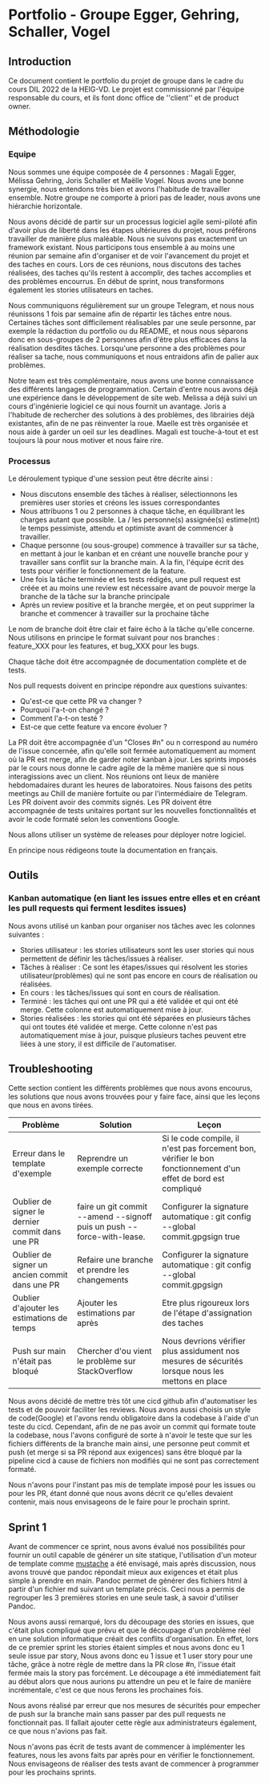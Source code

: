 # Portfolio - Groupe Egger, Gehring, Schaller, Vogel

## Introduction

Ce document contient le portfolio du projet de groupe dans le cadre du cours DIL 2022 de la HEIG-VD. Le projet est commissionné par l'équipe responsable du cours, et ils font donc office de ''client'' et de product owner.


## Méthodologie

### Equipe

Nous sommes une équipe composée de 4 personnes : Magali Egger, Mélissa Gehring, Joris Schaller et Maëlle Vogel. Nous avons une bonne synergie, nous entendons très bien et avons l'habitude de travailler ensemble. Notre groupe ne comporte à priori pas de leader, nous avons une hiérarchie horizontale.

Nous avons décidé de partir sur un processus logiciel agile semi-piloté afin d'avoir plus de liberté dans les étapes ultérieures du projet, nous préférons travailler de manière plus maléable.
Nous ne suivons pas exactement un framework existant. Nous participons tous ensemble à au moins une réunion par semaine afin d'organiser et de voir l'avancement du projet et des taches en cours. Lors de ces réunions, nous discutons des taches réalisées, des taches qu'ils restent à accomplir, des taches accomplies et des problèmes encourrus. En début de sprint, nous transformons également les stories utilisateurs en taches.

Nous communiquons régulièrement sur un groupe Telegram, et nous nous réunissons 1 fois par semaine afin de répartir les tâches entre nous. Certaines tâches sont difficilement réalisables par une seule personne, par exemple la rédaction du portfolio ou du README, et nous nous séparons donc en sous-groupes de 2 personnes afin d'être plus efficaces dans la réalisation desdites tâches.
Lorsqu'une personne a des problèmes pour réaliser sa tache, nous communiquons et nous entraidons afin de palier aux problèmes. 

Notre team est très complémentaire, nous avons une bonne connaissance des différents langages de programmation.
Certain d'entre nous avons déjà une expérience dans le développement de site web.
Melissa a déjà suivi un cours d'ingénierie logiciel ce qui nous fournit un avantage.
Joris a l'habitude de rechercher des solutions à des problèmes, des librairies déjà existantes, afin de ne pas réinventer la roue.
Maelle est très organisée et nous aide à garder un oeil sur les deadlines.
Magali est touche-à-tout et est toujours là pour nous motiver et nous faire rire.


### Processus

Le déroulement typique d'une session peut être décrite ainsi :

* Nous discutons ensemble des tâches à réaliser, sélectionnons les premières user stories et créons les issues correspondantes
* Nous attribuons 1 ou 2 personnes à chaque tâche, en équilibrant les charges autant que possible. La / les personne(s) assignée(s) estime(nt) le temps pessimiste, attendu et optimiste avant de commencer à travailler.
* Chaque personne (ou sous-groupe) commence à travailler sur sa tâche, en mettant à jour le kanban et en créant une nouvelle branche pour y travailler sans conflit sur la branche main. A la fin, l'équipe écrit des tests pour vérifier le fonctionnement de la feature.
* Une fois la tâche terminée et les tests rédigés, une pull request est créée et au moins une review est nécessaire avant de pouvoir merge la branche de la tâche sur la branche principale
* Après un review positive et la branche mergée, et on peut supprimer la branche et commencer à travailler sur la prochaine tâche


Le nom de branche doit être clair et faire écho à la tâche qu'elle concerne. Nous utilisons en principe le format suivant pour nos branches : feature_XXX pour les features, et bug_XXX pour les bugs.

Chaque tâche doit être accompagnée de documentation complète et de tests.

Nos pull requests doivent en principe répondre aux questions suivantes:

* Qu'est-ce que cette PR va changer ?
* Pourquoi l'a-t-on changé ?
* Comment l'a-t-on testé ?
* Est-ce que cette feature va encore évoluer ?

La PR doit être accompagnée d'un "Closes #n" ou n correspond au numéro de l'issue concernée, afin qu'elle soit fermée automatiquement au moment où la PR est merge, afin de garder noter kanban à jour.
Les sprints imposés par le cours nous donne le cadre agile de la même manière que si nous interagissions avec un client.
Nos réunions ont lieux de manière hebdomadaires durant les heures de laboratoires. Nous faisons des petits meetings au Chill de manière fortuite ou par l'intermédiaire de Telegram.
Les PR doivent avoir des commits signés.
Les PR doivent être accompagnée de tests unitaires portant sur les nouvelles fonctionnalités et avoir le code formaté selon les conventions Google.

Nous allons utiliser un système de releases pour déployer notre logiciel.

En principe nous rédigeons toute la documentation en français.

## Outils
### Kanban automatique (en liant les issues entre elles et en créant les pull requests qui ferment lesdites issues)
Nous avons utilisé un kanban pour organiser nos tâches avec les colonnes suivantes : 
 - Stories utilisateur : les stories utilisateurs sont les user stories qui nous permettent de définir les tâches/issues à réaliser.
 - Tâches à réaliser : Ce sont les étapes/issues qui résolvent les stories utilisateur(problèmes) qui ne sont pas encore en cours de réalisation ou réalisées. 
 - En cours : les tâches/issues qui sont en cours de réalisation.
 - Terminé : les tâches qui ont une PR qui a été validée et qui ont été merge. Cette colonne est automatiquement mise à jour.
 - Stories réalisées : les stories qui ont été séparées en plusieurs tâches qui ont toutes été validée et merge. Cette colonne n'est pas automatiquement mise à jour, puisque plusieurs taches peuvent etre liées à une story, il est difficile de l'automatiser.


## Troubleshooting

Cette section contient les différents problèmes que nous avons encourus, les solutions que nous avons trouvées pour y faire face, ainsi que les leçons que nous en avons tirées.

| **Problème**                                    | **Solution**                                                           | **Leçon**                                                                                                       |
|-------------------------------------------------|------------------------------------------------------------------------|-----------------------------------------------------------------------------------------------------------------|
| Erreur dans le template d'exemple               | Reprendre un exemple correcte                                          | Si le code compile, il n'est pas forcement bon, vérifier le bon fonctionnement d'un effet de bord est compliqué |
| Oublier de signer le dernier commit dans une PR | faire un git commit --amend --signoff puis un push --force-with-lease. | Configurer la signature automatique : git config --global commit.gpgsign true                                   |
| Oublier de signer un ancien commit dans une PR  | Refaire une branche et prendre les changements                         | Configurer la signature automatique :  git config --global commit.gpgsign                                       |
| Oublier d'ajouter les estimations de temps      | Ajouter les estimations par après                                      | Etre plus rigoureux lors de l'étape d'assignation des taches                                                    |
| Push sur main n'était pas bloqué                | Chercher d'ou vient le problème sur StackOverflow                      | Nous devrions vérifier plus assidument nos mesures de sécurités lorsque nous les mettons en place               |

Nous avons décidé de mettre très tôt une cicd github afin d'automatiser les tests et de pouvoir faciliter les reviews.
Nous avons aussi choisis un style de code(Google) et l'avons rendu obligatoire dans la codebase à l'aide d'un teste du cicd.
Cependant, afin de ne pas avoir un commit qui formate toute la codebase, nous l'avons configuré de sorte à n'avoir le teste que sur les fichiers différents de 
la branche main ainsi, une personne peut commit et push (et merge si sa PR répond aux exigences) sans être bloqué par la pipeline cicd à cause de fichiers
non modifiés qui ne sont pas correctement formaté.

Nous n'avons pour l'instant pas mis de template imposé pour les issues ou pour les PR, étant donné que nous avons décrit ce qu'elles devaient contenir, mais nous envisageons de le faire pour le prochain sprint.

## Sprint 1

Avant de commencer ce sprint, nous avons évalué nos possibilités pour fournir un outil capable de générer un site statique, l'utilisation d'un moteur de template
comme [mustache](https://github.com/spullara/mustache.java) a été envisagé, mais après discussion, nous avons trouvé que pandoc répondait mieux aux exigences et était plus
simple à prendre en main. Pandoc permet de générer des fichiers html à partir d'un fichier md suivant un template précis. Ceci nous a permis de regrouper les 3 premières stories en une seule task, à savoir d'utiliser Pandoc.

Nous avons aussi remarqué, lors du découpage des stories en issues, que c'était plus compliqué que prévu et que le découpage d'un problème réel en une solution informatique
créait des conflits d'organisation. En effet, lors de ce premier sprint les stories étaient simples et nous avons donc eu 1 seule issue par story, Nous avons donc eu 1 issue et 1 user story pour une tâche,
grâce à notre règle de mettre dans la PR close #n, l'issue était fermée mais la story pas forcément.
Le découpage a été immédiatement fait au début alors que nous aurions pu attendre un peu et le faire de manière incrémentale, c'est ce que nous ferons les prochaines fois.

Nous avons réalisé par erreur que nos mesures de sécurités pour empecher de push sur la branche main sans passer par des pull requests ne fonctionnait pas. Il fallait ajouter cette règle aux administrateurs également, ce que nous n'avions pas fait.

Nous n'avons pas écrit de tests avant de commencer à implémenter les features, nous les avons faits par après pour en vérifier le fonctionnement. Nous envisageons de réaliser des tests avant de commencer à programmer pour les prochains sprints.